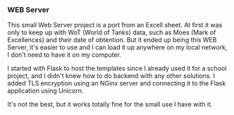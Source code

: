 ### WEB Server

This small Web Server project is a port from an Excell sheet. 
At first it was only to keep up with WoT (World of Tanks) data, such as Moes (Mark of Excellences) and their date of obtention. 
But it ended up being this WEB Server, it's easier to use and I can load it up anywhere on my local network, I don't need to have it on my computer.

I started with Flask to host the templates since I already used it for a school project, and I didn't knew how to do backend with any other solutions.
I added TLS encryption using an NGinx server and connecting it to the Flask application using Unicorn. 

It's not the best, but it works totally fine for the small use I have with it. 
